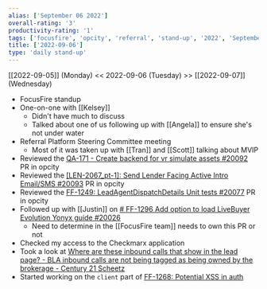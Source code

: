 ```yaml
---
alias: ['September 06 2022']
overall-rating: '3'
productivity-rating: '1'
tags: ['focusfire', 'opcity', 'referral', 'stand-up', '2022', 'September', 'Tuesday']
title: ['2022-09-06']
type: 'daily stand-up'
---
```

[[2022-09-05]] (Monday) << 2022-09-06 (Tuesday) >> [[2022-09-07]] (Wednesday)

- FocusFire standup
- One-on-one with [[Kelsey]]
	- Didn't have much to discuss
	- Talked about one of us following up with [[Angela]] to ensure she's not under water
- Referral Platform Steering Committee meeting
	- Most of it was taken up with [[Tran]] and [[Scott]] talking about MVIP
- Reviewed the [QA-171 - Create backend for vr simulate assets #20092](https://github.com/Opcity/opcity/pull/20092) PR in opcity
- Reviewed the [[LEN-2067_pt-1]: Send Lender Facing Active Intro Email/SMS #20093](https://github.com/Opcity/opcity/pull/20093) PR in opcity
- Reviewed the [FF-1249: LeadAgentDispatchDetails Unit tests #20077](https://github.com/Opcity/opcity/pull/20077) PR in opcity
- Followed up with [[Justin]] on [# FF-1296 Add option to load LiveBuyer Evolution Yonyx guide #20026](https://github.com/Opcity/opcity/pull/20026)
	- Need to determine in the [[FocusFire team]] needs to own this PR or not
- Checked my access to the Checkmarx application
- Took a look at [Where are these inbound calls that show in the lead page? - BLA inbound calls are not being tagged as being owned by the brokerage - Century 21 Scheetz](https://moveinc.atlassian.net/browse/FF-1307)
- Started working on the `client` part of [FF-1268: Potential XSS in auth](https://moveinc.atlassian.net/browse/FF-1268)
